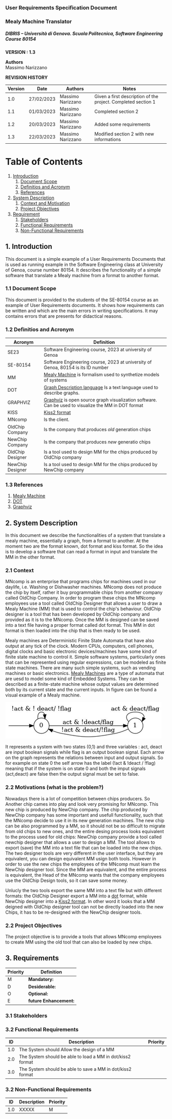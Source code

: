 
### User Requirements Specification Document
### Mealy Machine Translator
##### DIBRIS – Università di Genova. Scuola Politecnica, Software Engineering Course 80154


**VERSION : 1.3**

**Authors**  
Massimo Narizzano

**REVISION HISTORY**

| Version    | Date        | Authors      | Notes        |
| ----------- | ----------- | ----------- | ----------- |
| 1.0 | 27/02/2023 | Massimo Narizzano| Given a first description of the project. Completed section 1|
| 1.1 | 01/03/2023 | Massimo Narizzano| Completed section 2|
| 1.2 | 20/03/2023 | Massimo Narizzano| Added some requirements|
| 1.3 | 22/03/2023 | Massimo Narizzano| Modified section 2 with new informations|




# Table of Contents

1. [Introduction](#p1)
	1. [Document Scope](#sp1.1)
	2. [Definitios and Acronym](#sp1.2) 
	3. [References](#sp1.3)
2. [System Description](#p2)
	1. [Context and Motivation](#sp2.1)
	2. [Project Objectives](#sp2.2)
3. [Requirement](#p3)
 	1. [Stakeholders](#sp3.1)
 	2. [Functional Requirements](#sp3.2)
 	3. [Non-Functional Requirements](#sp3.3)
  
  

<a name="p1"></a>

## 1. Introduction

<a name="sp1.1"></a>
This document is a simple example of a User Requirements Documents that is used as running example in the Software Engineering class at University of Genoa, course number 80154. It describes the functionality of a simple software that translate a Mealy machine from a format to another format.

### 1.1 Document Scope

<a name="sp1.2"></a>
This document is provided to the students of the SE-80154 course as an example of User Requirements documents. It shows how requirements can be written and which are the main errors in writing specifications. It may contains errors that are presents for didactical reasons. 

### 1.2 Definitios and Acronym


| Acronym				| Definition | 
| ------------------------------------- | ----------- | 
| SE23                                  | Software Engineering course, 2023 at university of Genoa|
| SE-80154                              | Software Engineering course, 2023 at university of Genoa, 80154 is its ID number|
| MM                                    | [Mealy Machine](https://en.wikipedia.org/wiki/Mealy_machine) is formalism used to synthetize models of systems|
| DOT                                   | [Graph Description language](https://en.wikipedia.org/wiki/DOT_%28graph_description_language%29) Is a text language used to describe graphs.|
| GRAPHVIZ                              | [Graphviz](https://www.graphviz.org/) is open source graph visualization software. Can be used to visualize the MM in DOT format|
| KISS                                  |[Kiss2 format](https://automata.cs.ru.nl/BenchmarkCircuits/Kiss) |
| MNcomp                                |Is the client. |
| OldChip Company                       |Is the company that produces *old* generation chips|
| NewChip Company                       |Is the company that produces  *new* generatio chips|
| OldChip Designer                      |Is a tool used to design MM for the chips produced by OldChip company|
| NewChip Designer                      |Is a tool used to design MM for the chips produced by NewChip company|



<a name="sp1.3"></a>

### 1.3 References 

<a name="p2"></a>

1. [Mealy Machine](https://en.wikipedia.org/wiki/Mealy_machine)
2. [DOT](https://en.wikipedia.org/wiki/DOT_%28graph_description_language%29)
3. [Graphviz](https://www.graphviz.org/) 


## 2. System Description

<a name="sp2.15"></a>

In this document we describe the functionalities of a system that translate a mealy machine, essentially a graph, from a format to another. At the moment two are the format known, dot format and kiss format. So the idea is to develop a software that can read a format in input and translate the MM in the other format. 

### 2.1 Context
<a name="sp2.2"></a>

MNcomp is an enterprise that programs chips for machines used in our daylife, i.e. Washing or Dishwasher machines. MNcomp does not produce the chip by itself, rather it buy programmable chips from another company called OldChip Company. In order to program these chips the MNcomp employees use a tool called OldChip Designer that allows a user to draw a Mealy Machine (MM) that is used to control the chip's behaviour. OldChip designer is a tool that has been developed by OldChip company and provided as it is to the MNcomp. Once the MM is designed can be saved into a text file having a proper format called dot format. This MM in dot format is then loaded into the chip that is then ready to be used.

Mealy machines are Deterministic Finite State Automata that have also output at any tick of the clock. Modern CPUs, computers, cell phones, digital clocks and basic electronic devices/machines have some kind of finite state machine to control it. Simple software systems, particularly ones that can be represented using regular expressions, can be modeled as finite state machines. There are many such simple systems, such as vending machines or basic electronics.
[Mealy Machines](https://en.wikipedia.org/wiki/Mealy_machine) are a type of automata that are uesd to model some kind of Embedded Systems. They can be described as a finite-state machine whose output values are determined both by its current state and the current inputs. In figure can be found a visual example of a Mealy machine.

![Example of Mealy Machine](imgs/acc.jpg "Example of a mealy machine")

It represents a system with two states (0,1) and three variables : act, deact are input boolean signals while flag is an output boolean signal. Each arrow on the graph represents the relations between input and output signals. So for example on state 0 the self arrow has the label (!act & !deact / !flag) meaning that if the system is on state 0 and both the imput signals (act,deact) are false then the output signal must be set to false.

### 2.2 Motivations (what is the problem?)
Nowadays there is a lot of competition between chips producers. So Another chip cames into play and look very promising for MNcomp. This new chip is produced by NewChip company. The chip produced by NewChip company has some important and usefull functionality, such that the MNcomp decide to use it in its new generation machines. The new chip can be also programmed by a MM, so it should not be so difficult to migrate from old chips to new ones, and the entire desing process looks equivalent to the process used for  old chips: NewChip company provide a tool called  newchip designer that allows a user to design a MM. The tool allows to export (save) the MM into a text file that can be loaded into the new chips. The two designer tools are very different in the  user interface, but they are equivalent, you can design equivalent MM usign both tools. However in order to use the new chips the employees of the MNcomp must learn the NewChip designer tool. Since the MM are equivalent, and the entire process is equivalent, the Head of the MNcomp wants that the company employees use the OldChip Design tools, so it can save some money.

Unlucly the two tools export the same MM into a text file but with different formats: the OldChip Designer export a MM into a [dot](https://en.wikipedia.org/wiki/DOT_%28graph_description_language%29) format, while NewChip designer into a [Kiss2 format](https://automata.cs.ru.nl/BenchmarkCircuits/Kiss). In other word it looks that a MM deigned with OldChip designer tool can not be directly loaded into the new Chips, it has to be re-designed with the NewChip designer tools.

### 2.2 Project Objectives 

<a name="p3"></a>

The project objective is to provide a tools that allows MNcomp employees to create MM using the old tool that can also be loaded by new chips.

## 3. Requirements

| Priority | Definition | 
| --------------- | ----------- | 
| M | **Mandatory:**   |
| D | **Desiderable:** |
| O | **Optional:**    |
| E | **future Enhancement:** |

<a name="sp3.1"></a>

### 3.1 Stakeholders

<a name="sp3.2"></a>


### 3.2 Functional Requirements 

| ID | Description | Priority |
| --------------- | ----------- | ---------- | 
| 1.0 |  The System should Allow the design of a MM | |
| 2.0 |  The System should be able to load a MM in dot/kiss2 format| |
| 3.0 |  The System should be able to save a MM in dot/kiss2 format| |

<a name="sp3.3"></a>
### 3.2 Non-Functional Requirements 
 
| ID | Description | Priority |
| --------------- | ----------- | ---------- | 
| 1.0 | XXXXX |M|
